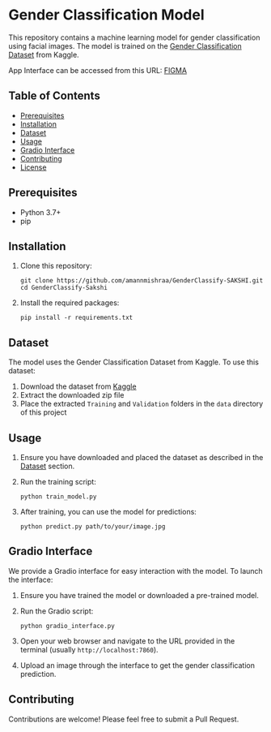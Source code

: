 # Gender Classification Model

This repository contains a machine learning model for gender classification using facial images. The model is trained on the [Gender Classification Dataset](https://www.kaggle.com/datasets/cashutosh/gender-classification-dataset) from Kaggle.

App Interface can be accessed from this URL: [FIGMA](https://www.figma.com/proto/VOcY81587sfLKDOYEAkbSx/App-interface?node-id=74-38&node-type=canvas&t=si87nhfXhPxyu8Yw-1&scaling=min-zoom&content-scaling=fixed&page-id=0%3A1&starting-point-node-id=74%3A38&show-proto-sidebar=1)

## Table of Contents
- [Prerequisites](#prerequisites)
- [Installation](#installation)
- [Dataset](#dataset)
- [Usage](#usage)
- [Gradio Interface](#gradio-interface)
- [Contributing](#contributing)
- [License](#license)

## Prerequisites

- Python 3.7+
- pip

## Installation

1. Clone this repository:
   ```
   git clone https://github.com/amannmishraa/GenderClassify-SAKSHI.git
   cd GenderClassify-Sakshi
   ```

2. Install the required packages:
   ```
   pip install -r requirements.txt
   ```

## Dataset

The model uses the Gender Classification Dataset from Kaggle. To use this dataset:

1. Download the dataset from [Kaggle](https://www.kaggle.com/datasets/cashutosh/gender-classification-dataset)
2. Extract the downloaded zip file
3. Place the extracted `Training` and `Validation` folders in the `data` directory of this project

## Usage

1. Ensure you have downloaded and placed the dataset as described in the [Dataset](#dataset) section.

2. Run the training script:
   ```
   python train_model.py
   ```

3. After training, you can use the model for predictions:
   ```
   python predict.py path/to/your/image.jpg
   ```

## Gradio Interface

We provide a Gradio interface for easy interaction with the model. To launch the interface:

1. Ensure you have trained the model or downloaded a pre-trained model.

2. Run the Gradio script:
   ```
   python gradio_interface.py
   ```

3. Open your web browser and navigate to the URL provided in the terminal (usually `http://localhost:7860`).

4. Upload an image through the interface to get the gender classification prediction.

## Contributing

Contributions are welcome! Please feel free to submit a Pull Request.
